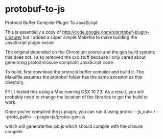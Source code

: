 protobuf-to-js
==============

Protocol Buffer Compiler Plugin To JavaScript

This is essentially a copy of http://code.google.com/p/protobuf-plugin-closure/
but I added a super simple Makefile to make building the JavaScript plugin easier.

The original depended on the Chromium source and the gyp build system;
this does not.  I also removed the cxx stuff because I only cared about generating
proto2/closure compliant JavaScript code.

To build, first download the protocol buffer compiler and build it.
The Makefile assumes the protobuf folder has the same ancestor as this directory.

FYI, I tested this using a Mac running OSX 10.7.3.  As a result, you will probably
need to change the location of the libraries to get the build to work.

Once you've compiled the js plugin, you can run it using
protoc --js_out=./ <proto file> --proto_path=<proto dir> --plugin=js/protoc-gen-js

which will generate the <proto file>.pb.js which should compile with the closure compiler.

